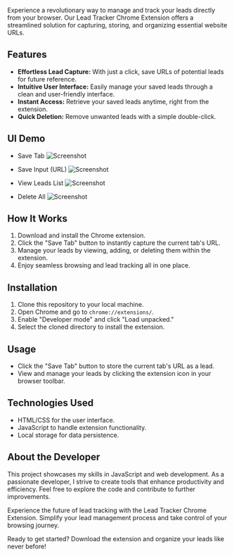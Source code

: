 Experience a revolutionary way to manage and track your leads directly from your browser. Our Lead Tracker Chrome Extension offers a streamlined solution for capturing, storing, and organizing essential website URLs. 

## Features

- **Effortless Lead Capture:** With just a click, save URLs of potential leads for future reference.
- **Intuitive User Interface:** Easily manage your saved leads through a clean and user-friendly interface.
- **Instant Access:** Retrieve your saved leads anytime, right from the extension.
- **Quick Deletion:** Remove unwanted leads with a simple double-click.


## UI Demo
- Save Tab 
![Screenshot](public/Jammming.png)

- Save Input (URL) 
![Screenshot](public/Jammming.png)
  
- View Leads List
![Screenshot](public/Jammming.png)
  
- Delete All
![Screenshot](public/Jammming.png)

## How It Works

1. Download and install the Chrome extension.
2. Click the "Save Tab" button to instantly capture the current tab's URL.
3. Manage your leads by viewing, adding, or deleting them within the extension.
4. Enjoy seamless browsing and lead tracking all in one place.

## Installation

1. Clone this repository to your local machine.
2. Open Chrome and go to `chrome://extensions/`.
3. Enable "Developer mode" and click "Load unpacked."
4. Select the cloned directory to install the extension.

## Usage

- Click the "Save Tab" button to store the current tab's URL as a lead.
- View and manage your leads by clicking the extension icon in your browser toolbar.

## Technologies Used

- HTML/CSS for the user interface.
- JavaScript to handle extension functionality.
- Local storage for data persistence.

## About the Developer

This project showcases my skills in JavaScript and web development. As a passionate developer, I strive to create tools that enhance productivity and efficiency. Feel free to explore the code and contribute to further improvements.

Experience the future of lead tracking with the Lead Tracker Chrome Extension. Simplify your lead management process and take control of your browsing journey.

Ready to get started? Download the extension and organize your leads like never before!
